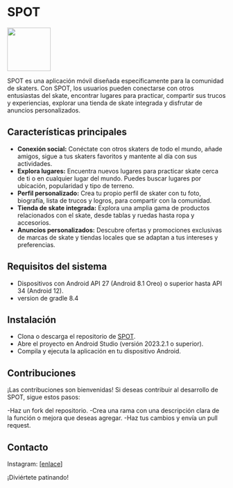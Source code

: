 # SPOT
<img src="https://github.com/diperpiracoca/SPOT/assets/98455168/e73f14d5-9c53-4330-90a8-1d4186401be8" width="100px" height="100px">

SPOT es una aplicación móvil diseñada específicamente para la comunidad de skaters. Con SPOT, los usuarios pueden conectarse con otros entusiastas del skate, encontrar lugares para practicar, compartir sus trucos y experiencias, explorar una tienda de skate integrada y disfrutar de anuncios personalizados.

## Características principales

- **Conexión social:** Conéctate con otros skaters de todo el mundo, añade amigos, sigue a tus skaters favoritos y mantente al día con sus actividades.
- **Explora lugares:** Encuentra nuevos lugares para practicar skate cerca de ti o en cualquier lugar del mundo. Puedes buscar lugares por ubicación, popularidad y tipo de terreno.
- **Perfil personalizado:** Crea tu propio perfil de skater con tu foto, biografía, lista de trucos y logros, para compartir con la comunidad.
- **Tienda de skate integrada:** Explora una amplia gama de productos relacionados con el skate, desde tablas y ruedas hasta ropa y accesorios.
- **Anuncios personalizados:** Descubre ofertas y promociones exclusivas de marcas de skate y tiendas locales que se adaptan a tus intereses y preferencias.

## Requisitos del sistema

- Dispositivos con Android API 27 (Android 8.1 Oreo) o superior hasta API 34 (Android 12).
- version de gradle 8.4

## Instalación

- Clona o descarga el repositorio de <a href='https://github.com/dicsstartup/SPOT' >SPOT</a>.
- Abre el proyecto en Android Studio (versión 2023.2.1 o superior).
- Compila y ejecuta la aplicación en tu dispositivo Android.

  
## Contribuciones

¡Las contribuciones son bienvenidas! Si deseas contribuir al desarrollo de SPOT, sigue estos pasos:

-Haz un fork del repositorio.
-Crea una rama con una descripción clara de la función o mejora que deseas agregar.
-Haz tus cambios y envía un pull request.

## Contacto
Instagram: [[enlace](https://www.instagram.com/spot.skate_app/)]

¡Diviértete patinando!
